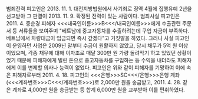 범죄전력
피고인은 2013. 11. 1. 대전지방법원에서 사기죄로 징역 4월에 집행유예 2년을 선고받아 그 판결이 2013. 11. 9. 확정된 전력이 있는 사람이다.
범죄사실
피고인은 2011. 4. 중순경 피해자 <<<내국인이름>>>B<<</내국인이름>>>에게 수출관련 주문서 등 서류들을 보여주며 "베트남에 중고자동차를 수출하려는데 구입 자금이 부족하다. 베트남에서 차량대금이 입금되면 즉시 갚겠다"고 거짓말을 하였다.
그러나 사실 피고인이 운영하던 사업은 2009년 말부터 수금이 원활하지 않았고, 당시 채무가 5억 원 이상이었으며, 각종 채무에 대해 이자조로 매달 300만 원 가량 돌려막기 하고 있었던 상황이었기 때문에 피해자에게 빌린 돈으로 중고자동차를 구입하는 등 수익을 내더라도 피해자에게 이를 변제할 의사나 능력이 없었다.
피고인은 위와 같이 피해자를 기망하여 이에 속은 피해자로부터 2011. 4. 18. 피고인의 <<<은행>>>SC<<</은행>>>은행 계좌(<<<계좌번호>>>C<<</계좌번호>>>)로 2,000만 원을 송금받고, 2011. 4. 28. 같은 계좌로 4,000만 원을 송금받는 등 합계 6,000만 원을 교부받아 이를 편취하였다.